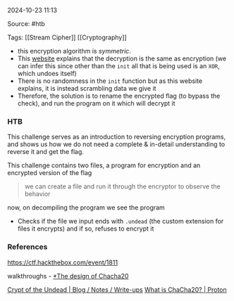 
2024-10-23 11:13

Source: #htb 

Tags: [[Stream Cipher]] [[Cryptography]]

- this encryption algorithm is _symmetric_.
- This [website](https://loup-vaillant.fr/tutorials/chacha20-design) explains that the decryption is the same as encryption (we can infer this since other than the `init` all that is being used is an `XOR`, which undoes itself)
- There is no randomness in the `init` function but as this website explains, it is instead scrambling data we give it    
- Therefore, the solution is to rename the encrypted flag (to bypass the check), and run the program on it which will decrypt it

### HTB

This challenge serves as an introduction to reversing encryption programs, and shows us how we do not need a complete & in-detail understanding to reverse it and get the flag.

This challenge contains two files, a program for encryption and an encrypted version of the flag
> we can create a file and run it through the encryptor to observe the behavior 

now, on decompiling the program we see the program 
- Checks if the file we input ends with `.undead` (the custom extension for files it encrypts) and if so, refuses to encrypt it 




### References
https://ctf.hackthebox.com/event/1811

walkthroughs - 
[*The design of Chacha20](https://loup-vaillant.fr/tutorials/chacha20-design)

[Crypt of the Undead | Blog / Notes / Write-ups](https://arushs-notes.gitbook.io/blog/hack-the-boo-24/practice/reversing/crypt-of-the-undead)
[What is ChaCha20? | Proton](https://protonvpn.com/blog/chacha20)